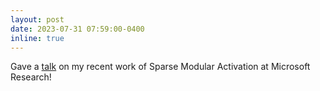 ```yaml
---
layout: post
date: 2023-07-31 07:59:00-0400
inline: true
---
```


Gave a [talk](https://drive.google.com/file/d/1HrBSA5fnw8olx2pbNVJ8JVw3Hxh4fQKE/view?usp=sharing) on my recent work of Sparse Modular Activation at Microsoft Research!
